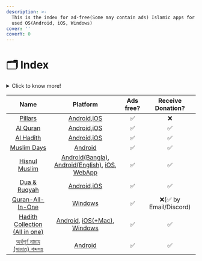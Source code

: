 ```yaml
---
description: >-
  This is the index for ad-free(Some may contain ads) Islamic apps for the most
  used OS(Android, iOS, Windows)
cover: ''
coverY: 0
---
```


# 🗂 Index

<details>

<summary>Click to know more!</summary>

Click on App name to navigate to the app page. You'll get a short summary of all apps on this page. To know more about that particular app please click on the app name list.

</details>

|                                           Name                                          |                                                                                                                                                Platform                                                                                                                                                | Ads free? |   Receive Donation?   |
| :-------------------------------------------------------------------------------------: | :----------------------------------------------------------------------------------------------------------------------------------------------------------------------------------------------------------------------------------------------------------------------------------------------------: | :-------: | :-------------------: |
|                       [Pillars](all-apps/android-apps/pillars.md)                       |                                                        [Android](https://play.google.com/store/apps/details?id=com.pillars.pillars\&hl=en\&gl=US),[iOS](https://apps.apple.com/us/app/pillars-prayer-times-qibla/id1559086853#?platform=iphone)                                                        |     ✅     |           ❌           |
|                      [Al Quran](all-apps/android-apps/al-quran.md)                      |                                                                        [Android](https://play.google.com/store/apps/details?id=com.greentech.quran),[iOS](https://itunes.apple.com/us/app/al-quran-tafsir-by-word/id1437038111)                                                                        |     ✅     |           ✅           |
|                     [Al Hadith](all-apps/android-apps/al-hadith.md)                     |                                                                                 [Android](https://play.google.com/store/apps/details?id=com.ihadis.ihadis),[iOS](https://apps.apple.com/us/app/al-hadith/id1238182914)                                                                                 |     ✅     |           ✅           |
|                   [Muslim Days](all-apps/android-apps/muslim-days.md)                   |                                                                                                            [Android](https://play.google.com/store/apps/details?id=theoaktroop.appoframadan)                                                                                                           |     ✅     |           ✅           |
|                 [Hisnul Muslim](all-apps/android-apps/hisnul-muslim.md)                 | [Android(Bangla)](https://play.google.com/store/apps/details?id=com.greentech.hisnulmuslimbn), [Android(English)](https://play.google.com/store/apps/details?id=com.greentech.hisnulmuslim), [iOS](https://apps.apple.com/us/app/dua-zikr-hisnul-muslim/id1402550533), [WebApp](https://dua.gtaf.org)​ |     ✅     |           ✅           |
|                 [Dua & Ruqyah](all-apps/android-apps/dua-and-ruqyah.md)                 |                                                                                  [Android](https://play.google.com/store/apps/details?id=com.ihadis.dua),[iOS](https://apps.apple.com/us/app/dua-ruqyah/id1568942398)                                                                                  |     ✅     |           ✅           |
|              [Quran-All-In-One](all-apps/windows-apps/quran-all-in-one.md)              |                                                                                                               [Windows](https://www.microsoft.com/en-us/p/quran-all-in-one/9nblggh4vbj6)                                                                                                               |     ✅     | ❌(✅ by Email/Discord) |
| [Hadith Collection (All in one)](all-apps/android-apps/hadith-collection-all-in-one.md) |                     [Android](https://play.google.com/store/apps/details?id=com.greentech.hadith), [iOS(+Mac)](https://itunes.apple.com/app/id1511696610), [Windows](https://direct-download-apps.s3.us-east-2.amazonaws.com/hadith/Hadith+Collection+All+In+One+v1.0000%2B1.zip)​                     |     ✅     |           ✅           |
|            [অর্থপূর্ণ নামায (সালাত) শব্দসহ](all-apps/android-apps/salatbn.md)           |                                                                                                             [Android](https://play.google.com/store/apps/details?id=com.greentech.salatbn)                                                                                                             |     ✅     |           ✅           |
